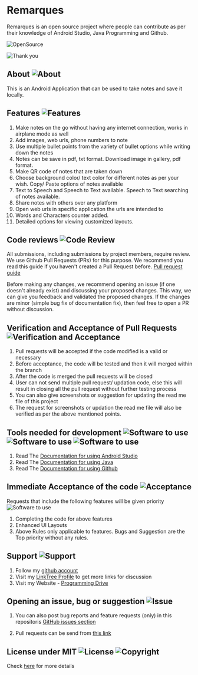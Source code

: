 # Remarques

Remarques is an open source project where people can contribute as per their knowledge of Android Studio, Java Programming and Github.

![OpenSource](https://img.shields.io/badge/Open%20Source-All%20pull%20requests%20will%20be%20verified%20and%20accepted-brightgreen)


![Thank you](https://img.shields.io/badge/Arnold%20Vaz-Thank%20you%20for%20visiting%20this%20open%20source%20project%20repository-red)

## About ![About](https://img.shields.io/badge/Remarques-About-orange)
This is an Android Application that can be used to take notes and save it locally.

## Features ![Features](https://img.shields.io/badge/Remarques-Features-blue)

1.	Make notes on the go without having any internet connection, works in airplane mode as well
2.	Add images, web urls, phone numbers to note
3.	Use multiple bullet points from the variety of bullet options while writing down the notes
4.  Notes can be save in pdf, txt format. Download image in gallery, pdf format.
5.  Make QR code of notes that are taken down
6.  Choose background color/ text color for different notes as per your wish. Copy/ Paste options of notes available
7.  Text to Speech and Speech to Text available. Speech to Text searching of notes available.
8.  Share notes with others over any platform
9.  Open web urls in specific application the urls are intended to
10. Words and Characters counter added.
11. Detailed options for viewing customized layouts.

## Code reviews ![Code Review](https://img.shields.io/badge/Remarques-Code-blueviolet)

All submissions, including submissions by project members, require review. We use Github Pull Requests (PRs) for this purpose. We recommend you read this guide if you haven't created a Pull Request before.
[Pull request guide](https://docs.github.com/en/github/collaborating-with-pull-requests/proposing-changes-to-your-work-with-pull-requests/about-pull-requests)

Before making any changes, we recommend opening an issue (if one doesn't already exist) and discussing your proposed changes. This way, we can give you feedback and validated the proposed changes. If the changes are minor (simple bug fix of documentation fix), then feel free to open a PR without discussion.

## Verification and Acceptance of Pull Requests ![Verification and Acceptance](https://img.shields.io/badge/Remarques-Important%20Note-red)

1.	Pull requests will be accepted if the code modified is a valid or necessary
2.	Before acceptance, the code will be tested and then it will merged within the branch
3.  After the code is merged the pull requests will be closed
4.  User can not send multiple pull request/ updation code, else this will result in closing all the pull request without further testing process
5.  You can also give screenshots or suggestion for updating the read me file of this project
6.  The request for screenshots or updation the read me file will also be verified as per the above mentioned points. 


## Tools needed for development ![Software to use](https://img.shields.io/badge/Software-Android%20Studio-dark%20green) ![Software to use](https://img.shields.io/badge/Language-Java-dark%20green) ![Software to use](https://img.shields.io/badge/Version%20Control-Github-yellowgreen)

1.  Read The [Documentation for using Android Studio](https://developer.android.com/)
2.  Read The [Documentation for using Java](https://www.java.com/en/)
2.  Read The [Documentation for using Github](https://docs.github.com/en)
       
    
## Immediate Acceptance of the code ![Acceptance](https://img.shields.io/badge/Remarques-Acceptance%20of%20code-orange) 

Requests that include the following features will be given priority ![Software to use](https://img.shields.io/badge/Feature%20Updation-As%20per%20the%20need-red) 

1.  Completing the code for above features
2.  Enhanced UI Layouts
3.  Above Rules only applicable to features. Bugs and Suggestion are the Top priority without any rules. 
    
    
## Support ![Support](https://img.shields.io/badge/Remarques-Support-green)

1. Follow my [github account](https://github.com/arnoldvaz27)
2. Visit my [LinkTree Profile](https://linktr.ee/arnoldvaz) to get more links for discussion 
3. Visit my Website - [Programming Drive](https://programmingdrive.blogspot.com/)

## Opening an issue, bug or suggestion ![Issue](https://img.shields.io/badge/Remarques-Issue%2C%20Bug%20or%20Suggestions-blue)

1. You can also post bug reports and feature requests (only) in this repositoris [GitHub issues section](https://github.com/arnoldvaz27/Remarques/issues)

2. Pull requests can be send from [this link](https://github.com/arnoldvaz27/Remarques/pulls)

## License under MIT ![License](https://img.shields.io/badge/License-MIT-red)    ![Copyright](https://img.shields.io/badge/Copyright%202021-Arnold%20Alwyn%20Vaz-red)

Check [here](https://github.com/arnoldvaz27/Remarques/blob/master/LICENSE) for more details 


